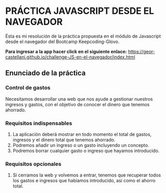 # PRÁCTICA JAVASCRIPT DESDE EL NAVEGADOR

Ésta es mi resolución de la práctica propuesta en el módulo de Javascript desde el navegador del Bootcamp Keepcoding-Glovo.

**Para ingresar a la app hacer click en el siguiente enlace:** https://geor-castellani.github.io/challenge-JS-en-el-navegador/index.html

## Enunciado de la práctica

### Control de gastos

Necesitamos desarrollar una web que nos ayude a gestionar nuestros ingresos y gastos, con el objetivo de conocer el dinero que tenemos ahorrado.

### Requisitos indispensables

1. La aplicación deberá mostrar en todo momento el total de gastos, ingresos y el dinero total que tenemos ahorrado.
2. Podremos añadir un ingreso o un gasto incluyendo un concepto.
3. Podremos borrar cualquier gasto o ingreso que hayamos introducido.

### Requisitos opcionales

1. Si cerramos la web y volvemos a entrar, tenemos que recuperar todos los gastos e ingresos que habíamos introducido, así como el ahorro total.

